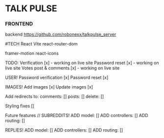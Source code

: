 # TALK PULSE 

### FRONTEND

backend https://github.com/robonexx/talkpulse_server

#TECH
React 
Vite
react-router-dom

framer-motion
react-icons

TODO:
Verification [x] - working on live site
Password reset [x] - working on live site
Votes post & comments [x] - working on live site

USER!
Password verification [x]
Password reset [x]

IMAGES! 
Add images [x]
Update images [x]

Add redirects to:
comments:   []
posts:      []
delete:     []

Styling fixes []

Future features // 
SUBREDDITS!
ADD model:              []
ADD controllers:        []
ADD routing:            []


REPLIES!
ADD model:              []
ADD controllers:        []
ADD routing:            []